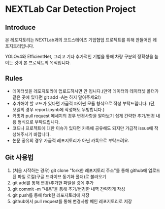 # NEXTLab Car Detection Project
## Introduce
본 레포지토리는 NEXTLab과의 코드스테이츠 기업협업 프로젝트를 위해 만들어진 레포지토리입니다. 

YOLOv4와 EfficientNet, 그리고 기타 추가적인 기법을 통해 차량 구분의 정확성을 높이는 것이 본 프로젝트의 목적입니다.
## Rules
- 데이터셋을 레포지토리에 업로드하시면 안 됩니다.(만약 데이터와 데이터셋 폴더가 같은 곳에 있다면 git add -A는 하지 말아주세요!)
- 추가해야 할 코드가 있다면 가급적 파이썬 모듈 형식으로 작성 부탁드립니다. (단, 모델의 경우 report.ipynb에 작성해도 무방합니다.)
- 커밋과 pull request 메세지의 경우 변경사항을 알아보기 쉽게 간략한 추가/변경 내용 형식으로 부탁드립니다.
- 코드나 프로젝트에 대한 이슈가 있다면 카톡에 공유해도 되지만 가급적 issue에 작성해주시기 바랍니다.
- 논문 공유의 경우 가급적 레포지토리가 아닌 카톡으로 부탁드려요.

## Git 사용법
1. (처음 시작하는 경우) git clone "fork한 레포지토리 주소"를 통해 github에 업로드된 파일 로컬(구글 드라이브 동기화 폴더)로 불러오기
2. git add를 통해 변경/추가한 파일을 깃에 추가
3. git commit -m "내용"을 통해 추가/변경한 내역 간략하게 작성
4. git push를 통해 fork한 레포지토리에 저장
5. github에서 pull request를 통해 변경사항 메인 레포지토리로 저장